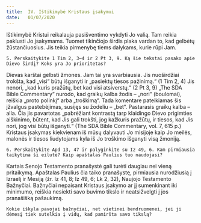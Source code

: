 ```yaml
---
title:  IV. Ištikimybė Kristaus įsakymui
date:   01/07/2020
---
```


Ištikimybė Kristui reikalauja pasišventimo vykdyti Jo valią. Tam reikia paklusti Jo įsakymams. Tuomet tikinčiojo širdis plaka vardan to, kad gelbėtų žūstančiuosius. Jis teikia pirmenybę tiems dalykams, kurie rūpi Jam.

`5. Perskaitykite 1 Tim 2, 3–4 ir 2 Pt 3, 9. Ką šie tekstai pasako apie Dievo širdį? Koks yra Jo prioritetas?`
							
Dievas karštai gelbsti žmones. Jam tai yra svarbiausia. Jis nuoširdžiai trokšta, kad „visi“ būtų išganyti ir „pasiektų tiesos pažinimą.“ (1 Tim 2, 4) Jis nenori, „kad kuris pražūtų, bet kad visi atsiverstų.“ (2 Pt 3, 9) „The SDA Bible Commentary“ nurodo, kad graikų kalba žodis – „nori“ (boulomai), reiškia „proto polinkį“ arba „troškimą“. Tada komentare pateikiamas šis įžvalgus pastebėjimas, susijęs su žodeliu – „bet“. Pastarasis graikų kalba – alla. Čia jis pavartotas „pabrėžiant kontrastą tarp klaidingo Dievo prigimties aiškinimo, būtent, kad Jis gali trokšti, jog kažkuris pražūtų, ir tiesos, kad Jis nori, jog visi būtų išganyti.“ (The SDA Bible Commentary, vol. 7, 615 p.) Kristaus įsakymas kiekvienam iš mūsų dalyvauti Jo misijoje kaip Jo meilės, malonės ir tiesos liudytojams kyla iš Jo troškimo išganyti visą žmoniją.

`6. Perskaitykite Apd 13, 47 ir palyginkite su Iz 49, 6. Kam pirmiausia taikytina ši eilutė? Kaip apaštalas Paulius tuo naudojasi?`
														
Kartais Senojo Testamento pranašystė gali turėti daugiau nei vieną pritaikymą. Apaštalas Paulius čia taiko pranašystę, pirmiausia nurodžiusią į Izraelį ir Mesiją (žr. Iz 41, 8; Iz 49, 6; Lk 2, 32), Naujojo Testamento Bažnyčiai. Bažnyčiai nepaisant Kristaus įsakymo ar jį sumenkinant iki minimumo, reiškia nesiekti savo buvimo tikslo ir neatsižvelgti į jos pranašišką pašaukimą.

`Kokie iškyla pavojai bažnyčiai, net vietinei bendruomenei, jei ji dėmesį tiek sutelkia į vidų, kad pamiršta savo tikslą?`
